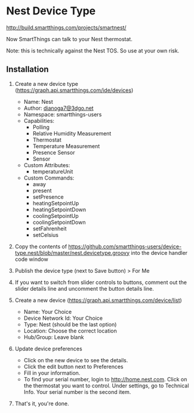# Nest Device Type
http://build.smartthings.com/projects/smartnest/

Now SmartThings can talk to your Nest thermostat.

Note: this is technically against the Nest TOS. So use at your own risk.

## Installation

1. Create a new device type (https://graph.api.smartthings.com/ide/devices)
    * Name: Nest
    * Author: dianoga7@3dgo.net
    * Namespace: smartthings-users
    * Capabilities:
        * Polling
        * Relative Humidity Measurement
        * Thermostat
        * Temperature Measurement
		* Presence Sensor
		* Sensor
    * Custom Attributes:
        * temperatureUnit
    * Custom Commands:
        * away
        * present
        * setPresence
        * heatingSetpointUp
        * heatingSetpointDown
        * coolingSetpointUp
        * coolingSetpointDown
        * setFahrenheit
        * setCelsius

1. Copy the contents of https://github.com/smartthings-users/device-type.nest/blob/master/nest.devicetype.groovy into the device handler code window

1. Publish the device type (next to Save button) > For Me

1. If you want to switch from slider controls to buttons, comment out the slider details line and uncomment the button details line.

1. Create a new device (https://graph.api.smartthings.com/device/list)
    * Name: Your Choice
    * Device Network Id: Your Choice
    * Type: Nest (should be the last option)
    * Location: Choose the correct location
    * Hub/Group: Leave blank

1. Update device preferences
    * Click on the new device to see the details.
    * Click the edit button next to Preferences
    * Fill in your information.
    * To find your serial number, login to http://home.nest.com. Click on the thermostat you want to control. Under settings, go to Technical Info. Your serial number is the second item.

1. That's it, you're done.
